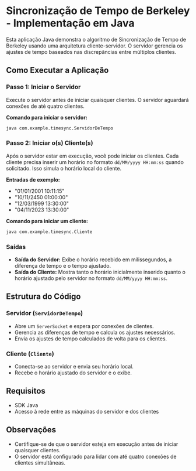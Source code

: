 
# Sincronização de Tempo de Berkeley - Implementação em Java

Esta aplicação Java demonstra o algoritmo de Sincronização de Tempo de Berkeley usando uma arquitetura cliente-servidor. O servidor gerencia os ajustes de tempo baseados nas discrepâncias entre múltiplos clientes.

## Como Executar a Aplicação

### Passo 1: Iniciar o Servidor
Execute o servidor antes de iniciar quaisquer clientes. O servidor aguardará conexões de até quatro clientes.

**Comando para iniciar o servidor:**
```bash
java com.example.timesync.ServidorDeTempo
```

### Passo 2: Iniciar o(s) Cliente(s)
Após o servidor estar em execução, você pode iniciar os clientes. Cada cliente precisa inserir um horário no formato `dd/MM/yyyy HH:mm:ss` quando solicitado. Isso simula o horário local do cliente.

**Entradas de exemplo:**
- "01/01/2001 10:11:15"
- "10/11/2450 01:00:00"
- "12/03/1999 13:30:00"
- "04/11/2023 13:30:00"

**Comando para iniciar um cliente:**
```bash
java com.example.timesync.Cliente
```

### Saídas
- **Saída do Servidor:** Exibe o horário recebido em milissegundos, a diferença de tempo e o tempo ajustado.
- **Saída do Cliente:** Mostra tanto o horário inicialmente inserido quanto o horário ajustado pelo servidor no formato `dd/MM/yyyy HH:mm:ss`.

## Estrutura do Código

### Servidor (`ServidorDeTempo`)
- Abre um `ServerSocket` e espera por conexões de clientes.
- Gerencia as diferenças de tempo e calcula os ajustes necessários.
- Envia os ajustes de tempo calculados de volta para os clientes.

### Cliente (`Cliente`)
- Conecta-se ao servidor e envia seu horário local.
- Recebe o horário ajustado do servidor e o exibe.

## Requisitos
- SDK Java
- Acesso à rede entre as máquinas do servidor e dos clientes

## Observações
- Certifique-se de que o servidor esteja em execução antes de iniciar quaisquer clientes.
- O servidor está configurado para lidar com até quatro conexões de clientes simultâneas.

